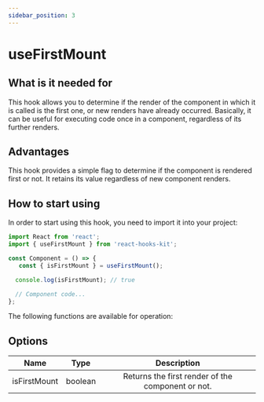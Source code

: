 ```yaml
---
sidebar_position: 3
---
```


# useFirstMount

## What is it needed for

This hook allows you to determine if the render of the component in which it is called is the first one, or new renders have already occurred. Basically, it can be useful for executing code once in a component, regardless of its further renders.

## Advantages

This hook provides a simple flag to determine if the component is rendered first or not. It retains its value regardless of new component renders.

## How to start using

In order to start using this hook, you need to import it into your project:

```jsx
import React from 'react';
import { useFirstMount } from 'react-hooks-kit';

const Component = () => {
   const { isFirstMount } = useFirstMount();

  console.log(isFirstMount); // true

  // Component code...
};
```

The following functions are available for operation:

## Options

| Name | Type | Description |
| :---: | :---: | :---: |
| isFirstMount | boolean | Returns the first render of the component or not. |
